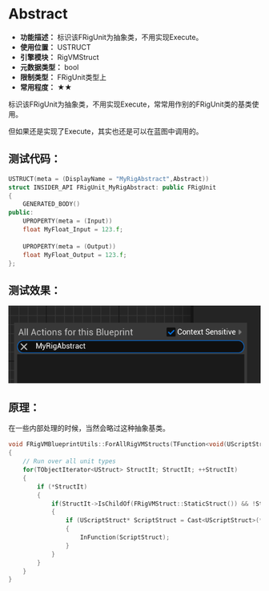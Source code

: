 ﻿# Abstract

- **功能描述：** 标识该FRigUnit为抽象类，不用实现Execute。
- **使用位置：** USTRUCT
- **引擎模块：** RigVMStruct
- **元数据类型：** bool
- **限制类型：** FRigUnit类型上
- **常用程度：** ★★

标识该FRigUnit为抽象类，不用实现Execute，常常用作别的FRigUnit类的基类使用。

但如果还是实现了Execute，其实也还是可以在蓝图中调用的。

## 测试代码：

```cpp
USTRUCT(meta = (DisplayName = "MyRigAbstract",Abstract))
struct INSIDER_API FRigUnit_MyRigAbstract: public FRigUnit
{
	GENERATED_BODY()
public:
	UPROPERTY(meta = (Input))
	float MyFloat_Input = 123.f;

	UPROPERTY(meta = (Output))
	float MyFloat_Output = 123.f;
};
```

## 测试效果：

![Untitled](Meta_RigVM_Abstract_Untitled.png)

## 原理：

在一些内部处理的时候，当然会略过这种抽象基类。

```cpp
void FRigVMBlueprintUtils::ForAllRigVMStructs(TFunction<void(UScriptStruct*)> InFunction)
{
	// Run over all unit types
	for(TObjectIterator<UStruct> StructIt; StructIt; ++StructIt)
	{
		if (*StructIt)
		{
			if(StructIt->IsChildOf(FRigVMStruct::StaticStruct()) && !StructIt->HasMetaData(FRigVMStruct::AbstractMetaName))
			{
				if (UScriptStruct* ScriptStruct = Cast<UScriptStruct>(*StructIt))
				{
					InFunction(ScriptStruct);
				}
			}
		}
	}
}
```
